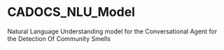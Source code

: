 # CADOCS_NLU_Model
Natural Language Understanding model for the Conversational Agent for the Detection Of Community Smells
